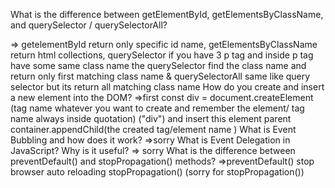 What is the difference between getElementById, getElementsByClassName, and querySelector / querySelectorAll?

=> getelementById return only specific id name, getElementsByClassName return html collections, querySelector if you have 3 p tag and inside p tag have some same class name the querySelector find the class name and return only first matching class name & querySelectorAll same like query selector but its return all matching class name
How do you create and insert a new element into the DOM?
=>first const div =  document.createElement (tag name whatever you want to create and remember the element/ tag name always inside quotation) ("div") and insert this element parent container.appendChild(the created tag/element name )
What is Event Bubbling and how does it work?
=>sorry
What is Event Delegation in JavaScript? Why is it useful?
=> sorry
What is the difference between preventDefault() and stopPropagation() methods?
=>preventDefault()  stop browser auto reloading stopPropagation() (sorry for stopPropagation())
